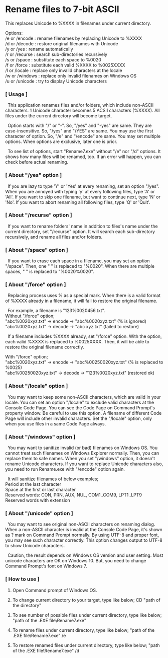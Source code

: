 # Rename files to 7-bit ASCII

This replaces Unicode to %XXXX in filenames under current directory.

Options:  
/e or /encode  : rename filenames by replacing Unicode to %XXXX  
/d or /decode  : restore original filenames with Unicode  
/y or /yes     : rename automatically  
/r or /recurse : search sub-directories recursively  
/s or /space   : substitute each space to %0020  
/f or /force   : substitute each valid %XXXX to %0025XXXX  
/l or /locale  : replace only invalid characters at the locale  
/w or /windows : replace only invalid filenames on Windows OS  
/u or /unicode : try to display Unicode characters  


### [ Usage ]

&nbsp; This application renames files and/or folders, which include non-ASCII characters.
1 Unicode character becomes 5 ACSII characters (%XXXX).
All files under the current directory will become target.

&nbsp; Option starts with "/" or "-". So, "/yes" and "-yes" are same.
They are case-insensitive. So, "/yes" and "/YES" are same.
You may use the first character of option. So, "/e" and "/encode" are same.
You may set multiple options. When options are exclusive, later one is prior.

&nbsp; To see list of options, start "Rename7.exe" without "/e" nor "/d" options.
It shows how many files will be renamed, too.
If an error will happen, you can check before actual renaming.


### [ About "/yes" option ]

&nbsp; If you are lazy to type 'Y' or 'Yes' at every renaming, set an option "/yes".
When you are annoyed with typing 'y' at every following files, type 'A' or 'All'.
If you want to skip one filename, but want to continue next, type 'N' or 'No'.
If you want to abort renaming all following files, type 'Q' or 'Quit'.


### [ About "/recurse" option ]

&nbsp; If you want to rename folders' name in addition to files's name 
under the current directory, set "/recurse" option.
It will search each sub-directory recursively, and rename all files and/or folders.


### [ About "/space" option ]

&nbsp; If you want to erase each space in a filename, you may set an option "/space".
Then, one " " is replaced to "%0020".
When there are multiple spaces, "  " is replaced to "%0020%0020".


### [ About "/force" option ]

&nbsp; Replacing process uses % as a special mark.
When there is a valid format of %XXXX already in a filename,
it will fail to restore the original filename.

&nbsp; For example, a filename is "123%0020456.txt".  
Without "/force" option;  
"abc%0020xyz.txt" -> encode -> "abc%0020xyz.txt" (% is ignored)  
"abc%0020xyz.txt" -> decode -> "abc xyz.txt" (failed to restore)

&nbsp; If a filename includes %XXXX already, set "/force" option.
With the option, each valid %XXXX is replaced to %0025XXXX.
Then, it will be able to restore the original filename correctly.

With "/force" option;  
"abc%0020xyz.txt" -> encode -> "abc%00250020xyz.txt" (% is replaced to %0025)  
"abc%00250020xyz.txt" -> decode -> "123%0020xyz.txt" (restored ok)


### [ About "/locale" option ]

&nbsp; You may want to keep some non-ASCII characters, which are valid in your locale.
You can set an option "/locale" to exclude valid characters at the Console Code Page.
You can see the Code Page on Command Prompt's property window.
Be careful to use this option.
A filename of different Code Page will include other invalid characters.
Set the "/locale" option, only when you use files in a same Code Page always.


### [ About "/windows" option ]

&nbsp; You may want to sanitize invalid (or bad) filenames on Windows OS.
You cannot treat such filenames on Windows Explorer normally.
Then, you can replace them to safe names.
When you set "/windows" option, it doesn't rename Unicode characters.
If you want to replace Unicode characters also,
you need to run Rename.exe with "/encode" option again.

&nbsp; It will sanitize filenames of below examples;  
Period at the last character  
Space at the first or last character  
Reserved words: CON, PRN, AUX, NUL, COM1..COM9, LPT1..LPT9  
Reserved words with extension


### [ About "/unicode" option ]

&nbsp; You may want to see original non-ASCII characters on renaming dialog.
When a non-ASCII character is invalid at the Console Code Page,
it's shown as ? mark on Command Prompt normally.
By using UTF-8 and proper font, you may see such character correctly.
This option changes output to UTF-8 to show Unicode characters.

&nbsp; Caution, the result depends on Windows OS version and user setting.
Most unicode characters are OK on Windows 10.
But, you need to change Command Prompt's font on Windows 7.


### [ How to use ]

1) Open Command prompt of Windows OS.

2) To change current directory to your target, type like below;
CD "path of the directory"

3) To see number of possible files under current directory, type like below;
"path of the .EXE file\Rename7.exe"

4) To rename files under current directory, type like below;
"path of the .EXE file\Rename7.exe" /e

5) To restore renamed files under current directory, type like below;
"path of the .EXE file\Rename7.exe" /d
